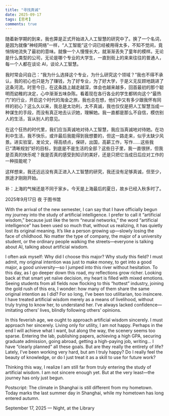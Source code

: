 ```yaml
---
title: "寻找真诚"
date: 2025-09-17
tags: [思考]
comments: true
---
```


<div class="lang-zh">

<!-- more -->

随着新学期的到来，我也算是正式开始进入人工智慧的研究中了。换了一个名词，是因为就像“神经网络”一样，“人工智能”这个词已经被用得太多，不知不觉间，竟悄悄地流失了最初的意味。就像一个人慢慢长大，就渐渐丢失了童年的模样。无论是什么类型的公司，无论是哪个专业的大学生，一直到街上的来来往往的普通人，每一个人都在谈论 AI，谈论人工智慧。

我时常会问自己：“我为什么选择这个专业，为什么研究这个领域？”我也不得不承认，我的初心也只是为了赚钱，为了好专业，为了好大学，于是义无反顾地跳进了这条河流。时至今日，在这条路上越走越深，体会也越来越多，回首最初的那个聪明而幼稚的决定，心中渐渐五味杂陈。看着现在各行各业的学生都转向这个“最热门”的行业，开启这个时代的淘金之旅，我也总在想，他们中又有多少跟我怀有同样的初心？这么久以来，我总是太功利，太不真诚，我也仅仅是把人工智慧当成一种谋生的手段，而没有真正地去认识她，理解她。我一直都是那么不自信，模仿别人的生活，盲从别人的意见。

在这个狂热的时代里，我们应当真诚地对待人工智慧，我应当真诚地对待她。在功利中生活，我不快乐，或许最后我能得到我想要的，但这一路走来，似乎太缺少风景。进实验室，发论文，得高绩点，保研，出国，高薪工作，写作……这些我已“清晰规划”好的目标，到底是不是生活的全部？这些日子里，我一直很拼，但我是否真的快乐呢？我是否真的感受到知识的美好，还是只把它当成日后应对工作的一种技能呢？

这样想来，我还远远没有真正进入人工智慧的研究，我还没有足够真诚，但至少，旅途才刚刚开始。

补：上海的气候还是不同于家乡。今天是上海最后的夏日，故乡已经入秋多时了。

2025年9月17日 夜 于图书馆

</div>

<div class="lang-en">

<!-- more -->

With the arrival of the new semester, I can say that I have officially begun my journey into the study of artificial intelligence. I prefer to call it “artificial wisdom,” because just like the term “neural networks,” the word “artificial intelligence” has been used so much that, without us realizing, it has quietly lost its original meaning. It’s like a person growing up—slowly losing the face of childhood. No matter the type of company, the major of a university student, or the ordinary people walking the streets—everyone is talking about AI, talking about artificial wisdom.

I often ask myself: Why did I choose this major? Why study this field? I must admit, my original intention was just to make money, to get into a good major, a good university—so I jumped into this river without hesitation. To this day, as I go deeper down this road, my reflections grow richer. Looking back at that smart yet naïve decision, my heart is filled with mixed emotions. Seeing students from all fields now flocking to this “hottest” industry, joining the gold rush of this era, I wonder: how many of them share the same original intention as I did? For so long, I’ve been too utilitarian, too insincere. I have treated artificial wisdom merely as a means of livelihood, without truly trying to know her, to understand her. I’ve always lacked confidence—imitating others’ lives, blindly following others’ opinions.

In this feverish age, we ought to approach artificial wisdom sincerely. I must approach her sincerely. Living only for utility, I am not happy. Perhaps in the end I will achieve what I want, but along the way, the scenery seems too sparse. Entering the lab, publishing papers, achieving a high GPA, securing graduate admission, going abroad, getting a high-paying job, writing… I have “clearly planned” all these goals. But are they really the entirety of life? Lately, I’ve been working very hard, but am I truly happy? Do I really feel the beauty of knowledge, or do I just treat it as a skill to use for future work?

Thinking this way, I realize I am still far from truly entering the study of artificial wisdom. I am not sincere enough yet. But at the very least—the journey has only just begun.

Postscript: The climate in Shanghai is still different from my hometown. Today marks the last summer day in Shanghai, while my hometown has long entered autumn.

September 17, 2025 — Night, at the Library

</div>

